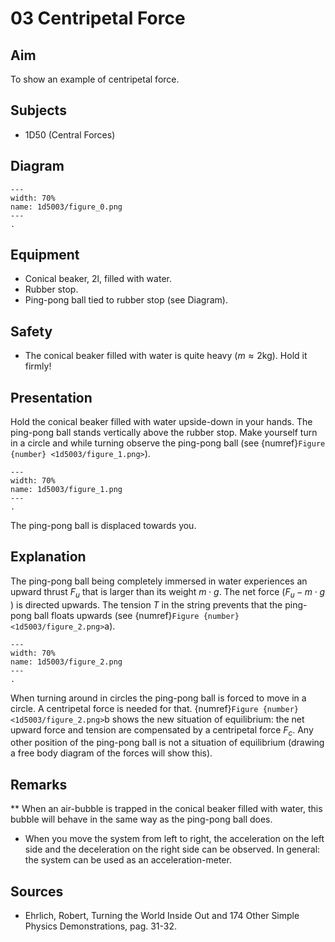 # 03 Centripetal Force 
    
## Aim   
To show an example of centripetal force.   
  
## Subjects   
* 1D50 (Central Forces)   

## Diagram
   
```{figure} figures/figure_0.png  
---  
width: 70%  
name: 1d5003/figure_0.png  
---  
. 
```     
  
## Equipment   
 *  Conical beaker, $2 \text{l}$, filled with water. 
 *  Rubber stop. 
 *  Ping-pong ball tied to rubber stop (see Diagram).   
  
## Safety   
 
 *  The conical beaker filled with water is quite heavy ($m \approx 2\text{kg}$). Hold it firmly!
     
  
## Presentation   
 Hold the conical beaker filled with water upside-down in your hands. The ping-pong ball stands vertically above the rubber stop. Make yourself turn in a circle and while turning observe the ping-pong ball (see {numref}`Figure {number} <1d5003/figure_1.png>`). 

```{figure} figures/figure_1.png  
---  
width: 70%  
name: 1d5003/figure_1.png  
---  
. 
```

The ping-pong ball is displaced towards you.    
  
## Explanation   
The ping-pong ball being completely immersed in water experiences an upward thrust $F_{u}$ that is larger than its weight $m\cdot g$. The net force ($F_{u}-m\cdot g$ ) is directed upwards. The tension $T$ in the string prevents that the ping-pong ball floats upwards (see {numref}`Figure {number} <1d5003/figure_2.png>`a).

```{figure} figures/figure_2.png  
---  
width: 70%  
name: 1d5003/figure_2.png  
---  
.
```
  
When turning around in circles the ping-pong ball is forced to move in a circle. A centripetal force is needed for that. {numref}`Figure {number} <1d5003/figure_2.png>`b shows the new situation of equilibrium: the net upward force and tension are compensated by a centripetal force $F_{c}$. Any other position of the ping-pong ball is not a situation of equilibrium (drawing a free body diagram of the forces will show this).

## Remarks
**  When an air-bubble is trapped in the conical beaker filled with water, this bubble will behave in the same way as the ping-pong ball does. 
 *  When you move the system from left to right, the acceleration on the left side and the deceleration on the right side can be observed. In general: the system can be used as an acceleration-meter.
     
  
## Sources
 *  Ehrlich, Robert, Turning the World Inside Out and 174 Other Simple Physics Demonstrations, pag. 31-32.
  